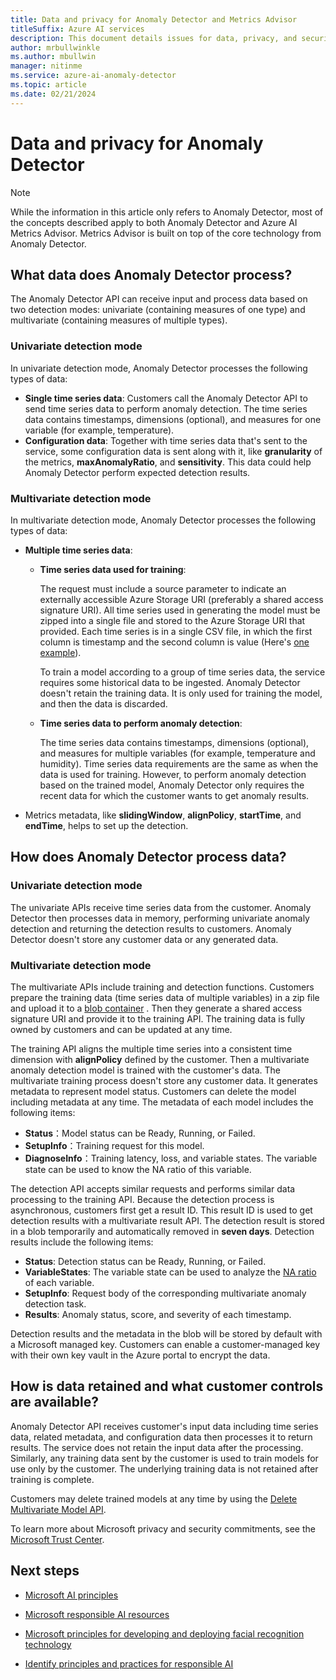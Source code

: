 ```yaml
---
title: Data and privacy for Anomaly Detector and Metrics Advisor
titleSuffix: Azure AI services
description: This document details issues for data, privacy, and security for Anomaly Detector and Metrics Advisor.
author: mrbullwinkle
ms.author: mbullwin
manager: nitinme
ms.service: azure-ai-anomaly-detector
ms.topic: article
ms.date: 02/21/2024
---
```


# Data and privacy for Anomaly Detector

> [!NOTE]
> While the information in this article only refers to Anomaly Detector, most of the concepts described apply to both Anomaly Detector and Azure AI Metrics Advisor. Metrics Advisor is built on top of the core technology from Anomaly Detector.

## What data does Anomaly Detector process?

The Anomaly Detector API can receive input and process data based on two detection modes: univariate (containing measures of one type) and multivariate (containing measures of multiple types).

### Univariate detection mode

In univariate detection mode, Anomaly Detector processes the following types of data:

- **Single time series data**: Customers call the Anomaly Detector API to send time series data to perform anomaly detection. The time series data contains timestamps, dimensions (optional), and measures for one variable (for example, temperature).
- **Configuration data**: Together with time series data that's sent to the service, some configuration data is sent along with it, like **granularity** of the metrics, **maxAnomalyRatio**, and **sensitivity**. This data could help Anomaly Detector perform expected detection results. 

### Multivariate detection mode

In multivariate detection mode, Anomaly Detector processes the following types of data:

- **Multiple time series data**:
    - **Time series data used for training**:
    
      The request must include a source parameter to indicate an externally accessible Azure Storage URI (preferably a shared access signature URI). All time series used in generating the model must be zipped into a single file and stored to the Azure Storage URI that provided. Each time series is in a single CSV file, in which the first column is timestamp and the second column is value (Here's [one example](https://multiadsample.blob.core.windows.net/data/sample_data_5_3000.zip?sp=r&st=2021-03-05T12:02:17Z&se=2021-10-05T20:02:17Z&spr=https&sv=2020-02-10&sr=c&sig=t6xHqwRmr98li6ApWoZ04Gi%2BaZNPnVMXRp07t7r11xs%3D)). 

      To train a model according to a group of time series data, the service requires some historical data to be ingested. Anomaly Detector doesn't retain the training data. It is only used for training the model, and then the data is discarded.

    - **Time series data to perform anomaly detection**:
    
      The time series data contains timestamps, dimensions (optional), and measures for multiple variables (for example, temperature and humidity). Time series data requirements are the same as when the data is used for training. However, to perform anomaly detection based on the trained model, Anomaly Detector only requires the recent data for which the customer wants to get anomaly results.

- Metrics metadata, like **slidingWindow**, **alignPolicy**, **startTime**, and **endTime**, helps to set up the detection. 

## How does Anomaly Detector process data?
### Univariate detection mode

The univariate APIs receive time series data from the customer. Anomaly Detector then processes data in memory, performing univariate anomaly detection and returning the detection results to customers. Anomaly Detector doesn't store any customer data or any generated data.

### Multivariate detection mode
The multivariate APIs include training and detection functions. Customers prepare the training data (time series data of multiple variables) in a zip file and upload it to a [blob container](https://azure.microsoft.com/services/storage/blobs/) . Then they generate a shared access signature URI and provide it to the training API. The training data is fully owned by customers and can be updated at any time.

The training API aligns the multiple time series into a consistent time dimension with **alignPolicy** defined by the customer. Then a multivariate anomaly detection model is trained with the customer's data. The multivariate training process doesn't store any customer data. It generates metadata to represent model status. Customers can delete the model including metadata at any time. The metadata of each model includes the following items:

- **Status**：Model status can be Ready, Running, or Failed.
- **SetupInfo**：Training request for this model.
- **DiagnoseInfo**：Training latency, loss, and variable states. The variable state can be used to know the NA ratio of this variable.

The detection API accepts similar requests and performs similar data processing to the training API. Because the detection process is asynchronous, customers first get a result ID. This result ID is used to get detection results with a multivariate result API. The detection result is stored in a blob temporarily and automatically removed in **seven days**. Detection results include the following items:

- **Status**: Detection status can be Ready, Running, or Failed.
- **VariableStates**: The variable state can be used to analyze the [NA ratio](/azure/ai-services/anomaly-detector/concepts/best-practices-multivariate#fill-not-available-na) of each variable.
- **SetupInfo**: Request body of the corresponding multivariate anomaly detection task.
- **Results**: Anomaly status, score, and severity of each timestamp.

Detection results and the metadata in the blob will be stored by default with a Microsoft managed key. Customers can enable a customer-managed key with their own key vault in the Azure portal to encrypt the data.

## How is data retained and what customer controls are available?

Anomaly Detector API receives customer's input data including time series data, related metadata, and configuration data then processes it to return results. The service does not retain the input data after the processing. Similarly, any training data sent by the customer is used to train models for use only by the customer. The underlying training data is not retained after training is complete. 

Customers may delete trained models at any time by using the [Delete Multivariate Model API](https://westus2.dev.cognitive.microsoft.com/docs/services/AnomalyDetector-v1-1-preview/operations/DeleteMultivariateModel).

To learn more about Microsoft privacy and security commitments, see the [Microsoft Trust Center](https://www.microsoft.com/trust-center).

## Next steps

* [Microsoft AI principles](https://www.microsoft.com/ai/responsible-ai)

* [Microsoft responsible AI resources](https://www.microsoft.com/ai/responsible-ai-resources)

* [Microsoft principles for developing and deploying facial recognition technology](https://blogs.microsoft.com/wp-content/uploads/prod/sites/5/2018/12/MSFT-Principles-on-Facial-Recognition.pdf)

* [Identify principles and practices for responsible AI](/training/paths/responsible-ai-business-principles/)
